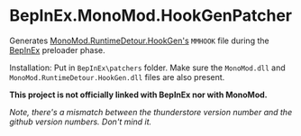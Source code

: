 # BepInEx.MonoMod.HookGenPatcher

Generates [MonoMod.RuntimeDetour.HookGen's](https://github.com/MonoMod/MonoMod) `MMHOOK` file during the [BepInEx](https://github.com/BepInEx/BepInEx) preloader phase. 

Installation:
Put in `BepInEx\patchers` folder.
Make sure the `MonoMod.dll` and `MonoMod.RuntimeDetour.HookGen.dll` files are also present.

**This project is not officially linked with BepInEx nor with MonoMod.**

*Note, there's a mismatch between the thunderstore version number and the github version numbers. Don't mind it.*